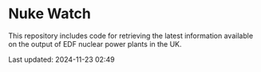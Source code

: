 # Nuke Watch

This repository includes code for retrieving the latest information available on the output of EDF nuclear power plants in the UK.

Last updated: 2024-11-23 02:49